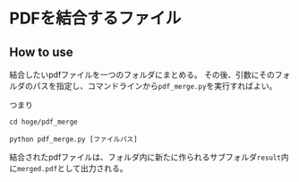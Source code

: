# PDFを結合するファイル

## How to use
結合したいpdfファイルを一つのフォルダにまとめる。
その後、引数にそのフォルダのパスを指定し、コマンドラインから`pdf_merge.py`を実行すればよい。

つまり
```
cd hoge/pdf_merge

python pdf_merge.py [ファイルパス]
```

結合されたpdfファイルは、フォルダ内に新たに作られるサブフォルダ`result`内に`merged.pdf`として出力される。
